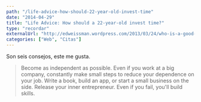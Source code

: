```yaml
---
path: "/life-advice-how-should-22-year-old-invest-time"
date: "2014-04-29"
title: "Life Advice: How should a 22-year-old invest time?"
type: "recordar"
externalUrl: "http://edweissman.wordpress.com/2013/03/24/who-is-a-good-programmer/"
categories: ["Web", "Citas"]
---
```


Son seis consejos, este me gusta.

> Become as independent as possible. Even if you work at a big company, constantly make small steps to reduce your dependence on your job. Write a book, build an app, or start a small business on the side. Release your inner entrepreneur. Even if you fail, you'll build skills.